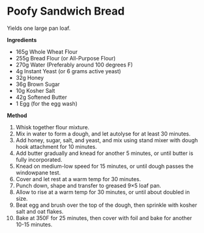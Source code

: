 # Poofy Sandwich Bread

Yields one large pan loaf.

**Ingredients**

* 165g Whole Wheat Flour
* 255g Bread Flour (or All-Purpose Flour)
* 270g Water (Preferably around 100 degrees F)
* 4g Instant Yeast (or 6 grams active yeast)
* 32g Honey
* 36g Brown Sugar
* 10g Kosher Salt
* 42g Softened Butter
* 1 Egg (for the egg wash)

**Method**

1. Whisk together flour mixture.
2. Mix in water to form a dough, and let autolyse for at least 30 minutes.
3. Add honey, sugar, salt, and yeast, and mix using stand mixer with dough hook attachment for 10 minutes.
4. Add butter gradually and knead for another 5 minutes, or until butter is fully incorporated.
5. Knead on medium-low speed for 15 minutes, or until dough passes the windowpane test.
6. Cover and let rest at a warm temp for 30 minutes.
7. Punch down, shape and transfer to greased 9×5 loaf pan.
8. Allow to rise at a warm temp for 30 minutes, or until about doubled in size.
9. Beat egg and brush over the top of the dough, then sprinkle with kosher salt and oat flakes.
10. Bake at 350F for 25 minutes, then cover with foil and bake for another 10-15 minutes.

